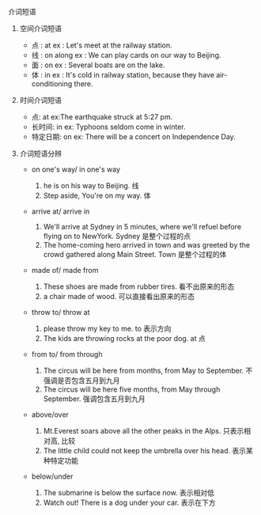 介词短语

1. 空间介词短语
    - 点 : at       ex : Let's meet at the railway station.
    - 线 : on along ex : We can play cards on our way to Beijing.
    - 面 : on       ex : Several boats are on the lake.
    - 体 : in       ex : It's cold in railway station, because they have air-conditioning there.

2. 时间介词短语
    - 点: at ex:The earthquake struck at 5:27 pm.
    - 长时间: in ex: Typhoons seldom come in winter.
    - 特定日期: on ex: There will be a concert on Independence Day.

3. 介词短语分辨
    - on one's way/ in one's way
        1.  he is on his way to Beijing.   线
        2.  Step aside, You're on my way.  体

    - arrive at/ arrive in
        1.  We'll arrive at Sydney in 5 minutes, where we'll refuel before flying on to NewYork.           Sydney 是整个过程的点
        2.  The home-coming hero arrived in town and was greeted by the crowd gathered along Main Street.  Town 是整个过程的体

    - made of/ made from
        1.  These shoes are made from rubber tires.  看不出原来的形态
        2.  a chair made of wood.                    可以直接看出原来的形态

    - throw to/ throw at
        1.  please throw my key to me.                    to 表示方向
        2.  The kids are throwing rocks at the poor dog.  at 点

    - from to/ from through
        1. The circus will be here from months, from May to September.      不强调是否包含五月到九月
        2. The circus will be here five months, from May through September. 强调包含五月到九月 

    - above/over
        1. Mt.Everest soars above all the other peaks in the Alps. 只表示相对高, 比较
        2. The little child could not keep the umbrella over his head. 表示某种特定功能

    - below/under
        1. The submarine is below the surface now. 表示相对低
        2. Watch out! There is a dog under your car. 表示在下方


